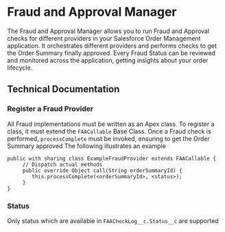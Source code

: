 # Fraud and Approval Manager

The Fraud and Approval Manager allows you to run Fraud and Approval checks for different providers in your Salesforce Order Management application. It orchestrates different providers and performs checks to get the Order Summary finally approved.
Every Fraud Status can be reviewed and monitored across the application, getting insights about your order lifecycle.

## Technical Documentation

### Register a Fraud Provider

All Fraud implementations must be written as an Apex class.
To register a class, it must extend the `FAACallable` Base Class.
Once a Fraud check is performed, `processComplete` must be invoked, ensuring to get the Order Summary approved
The following illustrates an example

```
public with sharing class ExampleFraudProvider extends FAACallable {
     // Dispatch actual methods
     public override Object call(String orderSummaryId) {
        this.processComplete(<orderSummaryId>, <status>);
     }
}
```
### Status

Only status which are available in `FAACheckLog__c.Status__c` are supported
